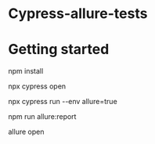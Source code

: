 # Cypress-allure-tests

# Getting started

npm install

npx cypress open

npx cypress run --env allure=true

npm run allure:report

allure open
